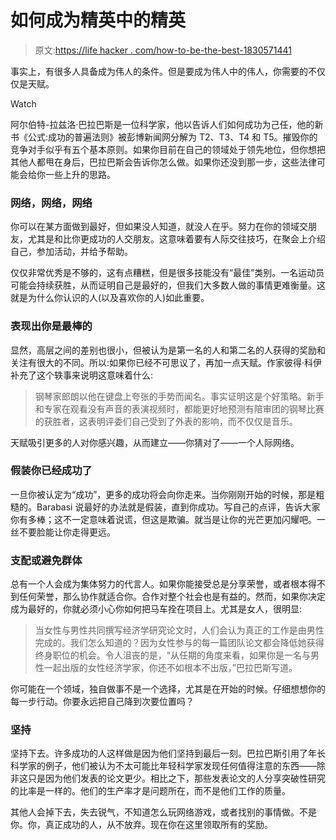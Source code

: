# 如何成为精英中的精英

> 原文:[https://life hacker . com/how-to-be-the-best-1830571441](https://lifehacker.com/how-to-become-the-best-of-the-best-1830571441)

事实上，有很多人具备成为伟人的条件。但是要成为伟人中的伟人，你需要的不仅仅是天赋。

Watch

阿尔伯特-拉兹洛·巴拉巴斯是一位科学家，他以告诉人们如何成功为己任，他的新书《公式:成功的普遍法则》被彭博新闻网分解为 T2、T3、T4 和 T5。摧毁你的竞争对手似乎有五个基本原则。如果你目前在自己的领域处于领先地位，但你想把其他人都甩在身后，巴拉巴斯会告诉你怎么做。如果你还没到那一步，这些法律可能会给你一些上升的思路。

### 网络，网络，网络

你可以在某方面做到最好，但如果没人知道，就没人在乎。努力在你的领域交朋友，尤其是和比你更成功的人交朋友。这意味着要有人际交往技巧，在聚会上介绍自己，参加活动，并给予帮助。

仅仅非常优秀是不够的，这有点糟糕，但是很多技能没有“最佳”类别。一名运动员可能会持续获胜，从而证明自己是最好的，但我们大多数人做的事情更难衡量。这就是为什么你认识的人(以及喜欢你的人)如此重要。

### 表现出你是最棒的

显然，高层之间的差别也很小，但被认为是第一名的人和第二名的人获得的奖励和关注有很大的不同。所以:如果你已经不可思议了，再加一点天赋。作家彼得·科伊补充了这个轶事来说明这意味着什么:

> 钢琴家郎朗以他在键盘上夸张的手势而闻名。事实证明这是个好策略。新手和专家在观看没有声音的表演视频时，都能更好地预测有陪审团的钢琴比赛的获胜者，这表明评委们自己受到了外表的影响，而不仅仅是音乐。

天赋吸引更多的人对你感兴趣，从而建立——你猜对了——一个人际网络。

### 假装你已经成功了

一旦你被认定为“成功”，更多的成功将会向你走来。当你刚刚开始的时候，那是粗糙的。Barabasi 说最好的办法就是假装，直到你成功。写自己的点评，告诉大家你有多棒；这不一定意味着说谎，但这是欺骗。就当是让你的光芒更加闪耀吧。一丝不要脸能让你走得更远。

### 支配或避免群体

总有一个人会成为集体努力的代言人。如果你能接受总是分享荣誉，或者根本得不到任何荣誉，那么协作就适合你。合作对整个社会也是有益的。然而，如果你决定成为最好的，你就必须小心你如何把马车拴在项目上。尤其是女人，很明显:

> 当女性与男性共同撰写经济学研究论文时，人们会认为真正的工作是由男性完成的。我们怎么知道的？因为女性参与的每一篇团队论文都会降低她获得终身职位的机会。令人沮丧的是，“从任期的角度来看，如果你是一名与男性一起出版的女性经济学家，你还不如根本不出版，”巴拉巴斯写道。

你可能在一个领域，独自做事不是一个选择，尤其是在开始的时候。仔细想想你的每一步行动。你要永远把自己降到次要位置吗？

### 坚持

坚持下去。许多成功的人这样做是因为他们坚持到最后一刻。巴拉巴斯引用了年长科学家的例子，他们被认为不太可能比年轻科学家发现任何值得注意的东西——除非这只是因为他们发表的论文更少。相比之下，那些发表论文的人分享突破性研究的比率是一样的。他们的生产率才是问题所在，而不是他们工作的质量。

其他人会掉下去，失去锐气，不知道怎么玩网络游戏，或者找别的事情做。不是你。你，真正成功的人，从不放弃。现在你在这里领取所有的奖励。
